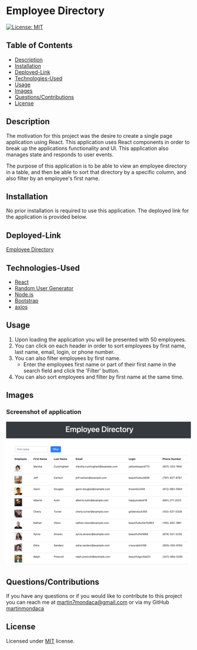 # Employee Directory

[![License: MIT](https://img.shields.io/badge/License-MIT-yellow.svg)](https://opensource.org/licenses/MIT)

  ## Table of Contents

  * [Description](#description)
  * [Installation](#installation)  
  * [Deployed-Link](#deployed-link)
  * [Technologies-Used](#technologies-used)
  * [Usage](#usage)
  * [Images](#images)
  * [Questions/Contributions](#questions/contributions)
  * [License](#license)

  ## Description

  The motivation for this project was the desire to create a single page application using React. This application uses React components in order to break up the applications functionality and UI. This application also manages state and responds to user events. 
  
  The purpose of this application is to be able to view an employee directory in a table, and then be able to sort that directory by a specific column, and also filter by an employee's first name.

  ## Installation

  No prior installation is required to use this application. The deployed link for the application is provided below.

 
  ## Deployed-Link

  [Employee Directory](https://martinmondaca.github.io/Employee_Directory/)
  
## Technologies-Used

  * [React](https://reactjs.org/)
  * [Random User Generator](https://randomuser.me/)
  * [Node.js](https://nodejs.org/en/)
  * [Bootstrap](https://getbootstrap.com/)
  * [axios](https://www.npmjs.com/package/axios)

  ## Usage
  
1. Upon loading the application you will be presented with 50 employees.
1. You can click on each header in order to sort employees by first name, last name, email, login, or phone number.
1. You can also filter employees by first name.
    * Enter the employees first name or part of their first name in the search field and click the 'Filter' button.
1. You can also sort employees and filter by first name at the same time.

  ## Images

### Screenshot of application

  ![Application screenshot](public/img/app_screenshot.png)

  ## Questions/Contributions

  If you have any questions or if you would like to contribute to this project you can reach me at martin7mondaca@gmail.com or via my GitHub [martinmondaca](https://github.com/martinmondaca)

  ## License

  Licensed under [MIT](https://choosealicense.com/licenses/mit/) license.